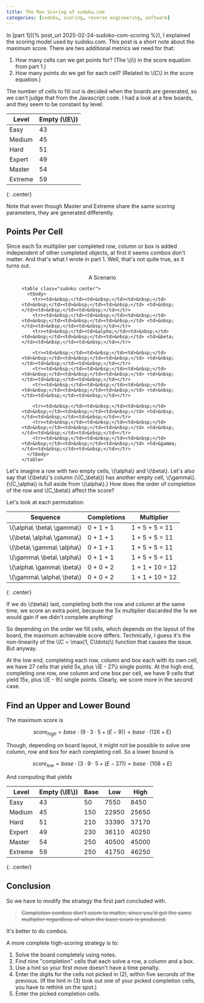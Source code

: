 ```yaml
---
title: The Max Scoring of sudoku.com
categories: [sudoku, scoring, reverse engineering, software]
---
```


In [part 1]({% post_url 2025-02-24-sudoko-com-scoring %}), I explained the scoring model used by sudoku.com.
This post is a short note about the maximum score.
There are two additional metrics we need for that:

1. How many cells can we get points for? (The \\(i\\) in the score equation from part 1.)
2. How many points do we get for each cell? (Related to \\(C\\) in the score equation.)

The number of cells to fill out is decided when the boards are generated, so we can't judge that from the Javascript code.
I had a look at a few boards, and they seem to be constant by level:

|  Level  | Empty (\\(E\\)) |
|---------|-----------------|
| Easy    |              43 |
| Medium  |              45 |
| Hard    |              51 |
| Expert  |              49 |
| Master  |              54 |
| Extreme |              59 |
{: .center}

Note that even though Master and Extreme share the same scoring parameters, they are generated differently.

## Points Per Cell

Since each 5x multiplier per completed row, column or box is added independent of other completed objects, at first it seems combos don't matter.
And that's what I wrote in part 1.
Well, that's not quite true, as it turns out.

<figure>
    <figcaption>A Scenario</figcaption>

    <table class="sudoku center">
      <tbody>
        <tr><td>&nbsp;</td><td>&nbsp;</td><td>&nbsp;</td> <td>&nbsp;</td><td>&nbsp;</td><td>&nbsp;</td> <td>&nbsp;</td><td>&nbsp;</td><td>&nbsp;</td></tr>
        <tr><td>&nbsp;</td><td>&nbsp;</td><td>&nbsp;</td> <td>&nbsp;</td><td>&nbsp;</td><td>&nbsp;</td> <td>&nbsp;</td><td>&nbsp;</td><td>&nbsp;</td></tr>
        <tr><td>&nbsp;</td><td>&alpha;</td><td>&nbsp;</td> <td>&nbsp;</td><td>&nbsp;</td><td>&nbsp;</td> <td>&beta;</td><td>&nbsp;</td><td>&nbsp;</td></tr>

        <tr><td>&nbsp;</td><td>&nbsp;</td><td>&nbsp;</td> <td>&nbsp;</td><td>&nbsp;</td><td>&nbsp;</td> <td>&nbsp;</td><td>&nbsp;</td><td>&nbsp;</td></tr>
        <tr><td>&nbsp;</td><td>&nbsp;</td><td>&nbsp;</td> <td>&nbsp;</td><td>&nbsp;</td><td>&nbsp;</td> <td>&nbsp;</td><td>&nbsp;</td><td>&nbsp;</td></tr>
        <tr><td>&nbsp;</td><td>&nbsp;</td><td>&nbsp;</td> <td>&nbsp;</td><td>&nbsp;</td><td>&nbsp;</td> <td>&nbsp;</td><td>&nbsp;</td><td>&nbsp;</td></tr>

        <tr><td>&nbsp;</td><td>&nbsp;</td><td>&nbsp;</td> <td>&nbsp;</td><td>&nbsp;</td><td>&nbsp;</td> <td>&nbsp;</td><td>&nbsp;</td><td>&nbsp;</td></tr>
        <tr><td>&nbsp;</td><td>&nbsp;</td><td>&nbsp;</td> <td>&nbsp;</td><td>&nbsp;</td><td>&nbsp;</td> <td>&nbsp;</td><td>&nbsp;</td><td>&nbsp;</td></tr>
        <tr><td>&nbsp;</td><td>&nbsp;</td><td>&nbsp;</td> <td>&nbsp;</td><td>&nbsp;</td><td>&nbsp;</td> <td>&gamma;</td><td>&nbsp;</td><td>&nbsp;</td></tr>
      </tbody>
    </table>
</figure>

<style>
figcaption {
  text-align: center;
}

table.sudoku {
  border-collapse: collapse;
  border: 2px solid black;
  box-shadow: 3px 3px 3px #0004;
}

table.sudoku td {
  border: 1px solid #aaa;
  height: 2em;
  width: 2em;
  text-align: center;
  vertical-align: center;
}

table.sudoku tr:nth-child(3) td {
  background-color: #ff8;
}

table.sudoku tr td:nth-child(7) {
  background-color: #f8f;
}

table.sudoku tr:nth-child(3) td,
table.sudoku tr:nth-child(6) td {
  border-bottom-width: 2px;
}

table.sudoku tr td:nth-child(3),
table.sudoku tr td:nth-child(6) {
  border-right-width: 2px;
}
</style>

Let's imagine a row with two empty cells, \\(\alpha\\) and \\(\beta\\).
Let's also say that \\(\beta\\)'s column (\\(C_\beta\\)) has another empty cell, \\(\gamma\\).
(\\(C_\alpha\\) is full aside from \\(\alpha\\).)
How does the order of completion of the row and \\(C_\beta\\) affect the score?

Let's look at each permutation:

|           Sequence          | Completions |    Multiplier   |
|-----------------------------|-------------|-----------------|
| \\(\alpha\ \beta\ \gamma\\) | 0 + 1 + 1   | 1 + 5 +  5 = 11 |
| \\(\beta\ \alpha\ \gamma\\) | 0 + 1 + 1   | 1 + 5 +  5 = 11 |
| \\(\beta\ \gamma\ \alpha\\) | 0 + 1 + 1   | 1 + 5 +  5 = 11 |
| \\(\gamma\ \beta\ \alpha\\) | 0 + 1 + 1   | 1 + 5 +  5 = 11 |
| \\(\alpha\ \gamma\ \beta\\) | 0 + 0 + 2   | 1 + 1 + 10 = 12 |
| \\(\gamma\ \alpha\ \beta\\) | 0 + 0 + 2   | 1 + 1 + 10 = 12 |
{: .center}

If we do \\(\beta\\) last, completing both the row and column at the same time, we score an extra point, because the 5x multiplier discarded the 1x we would gain if we didn't complete anything!

So depending on the order we fill cells, which depends on the layout of the board, the maximum achievable score differs.
Technically, I guess it's the non-linearity of the \\(C = \max(1, C\ldots)\\) function that causes the issue.
But anyway.

At the low end, completing each row, column and box each with its own cell, we have 27 cells that yield 5x, plus \\(E - 27\\) single points.
At the high end, completing one row, one column and one box per cell, we have 9 cells that yield 15x, plus \\(E - 9\\) single points.
Clearly, we score more in the second case.

## Find an Upper and Lower Bound

The maximum score is

$$
score_{high} = base \cdot (9 \cdot 3 \cdot 5 + (E - 9)) = base \cdot (126 + E)
$$

Though, depending on board layout, it might not be possible to solve one column, row and box for each completing cell.
So a lower bound is

$$
score_{low} = base \cdot (3 \cdot 9 \cdot 5 + (E - 27)) = base \cdot (108 + E)
$$

And computing that yields

|  Level  | Empty (\\(E\\)) | Base |  Low  |  High |
|---------|-----------------|------|-------|-------|
| Easy    |              43 |   50 |  7550 |  8450 |
| Medium  |              45 |  150 | 22950 | 25650 |
| Hard    |              51 |  210 | 33390 | 37170 |
| Expert  |              49 |  230 | 36110 | 40250 |
| Master  |              54 |  250 | 40500 | 45000 |
| Extreme |              59 |  250 | 41750 | 46250 |
{: .center}

## Conclusion

So we have to modify the strategy the first part concluded with.

> ~~Completion combos don't seem to matter, since you'd get the same multiplier regardless of when the base score is produced.~~

It's better to do combos.

A more complete high-scoring strategy is to:

1. Solve the board completely using notes.
2. Find nine "completion" cells that each solve a row, a column and a box.
3. Use a hint so your first move doesn't have a time penalty.
4. Enter the digits for the cells not picked in (2), within five seconds of the previous.
   (If the hint in (3) took out one of your picked completion cells, you have to rethink on the spot.)
5. Enter the picked completion cells.

<script id="MathJax-script" async src="https://cdn.jsdelivr.net/npm/mathjax@3/es5/tex-mml-chtml.js"></script>
